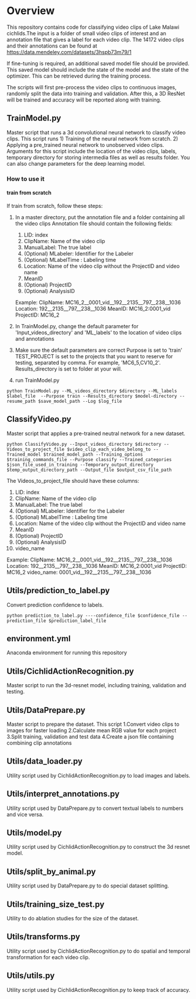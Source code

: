 # Overview
This repository contains code for classifying video clips of Lake Malawi cichlids.The input is a folder of small video clips of interest and an annotation file that gives a label for each video clip. The 14172 video clips and their annotations can be found at https://data.mendeley.com/datasets/3hspb73m79/1


If fine-tuning is required, an additional saved model file should be provided. This saved model should include the state of the model and the state of the optimizer. This can be retrieved during the training process.

The scripts will first pre-process the video clips to continuous images, randomly split the data into training and validation. After this, a 3D ResNet will be trained and accuracy will be reported along with training.

## TrainModel.py

Master script that runs a 3d convolutional neural network to classify video clips. This script runs 1) Training of the neural network from scratch. 2) Applying a pre_trained neural network to unobserved video clips. 
Arguments for this script include the location of the video clips, labels, temporary directory for storing intermedia files as well as results folder. You can also change parameters for the deep learning model.

### How to use it
#### train from scratch
If train from scratch, follow these steps:
1. In a master directory, put the annotation file and a folder containing all the video clips
Annotation file should contain the following fields:
   1. LID: index 
   2. ClipName: Name of the video clip
   3. ManualLabel: The true label 
   4. (Optional) MLabeler: Identifier for the Labeler
   5. (Optional) MLabelTime : Labeling time
   6. Location: Name of the video clip without the ProjectID and video name
   7. MeanID
   8. (Optional) ProjectID
   9. (Optional) AnalysisID

   Example: 
   ClipName: MC16_2__0001_vid__192__2135__797__238__1036
   Location: 192__2135__797__238__1036
   MeanID: MC16_2:0001_vid
   ProjectID: MC16_2

2. In TrainModel.py, change the default parameter for 'Input_videos_directory' and 'ML_labels' to the location of video clips and annotations
3. Make sure the default parameters are correct 
   Purpose is set to 'train'
   TEST_PROJECT is set to the projects that you want to reserve for testing, separated by comma. For example, 'MC6_5,CV10_2'.
   Results_directory is set to folder at your will.
4. run TrainModel.py  

```
python TrainModel.py --ML_videos_directory $directory --ML_labels $label_file  --Purpose train --Results_directory $model-directory --resume_path $save_model_path --Log $log_file
```

## ClassifyVideo.py

Master script that applies a pre-trained neutral network for a new dataset.  

```
python ClassifyVideo.py --Input_videos_directory $directory --Videos_to_project_file $video_clip_each_video_belong_to --Trained_model $trained_model_path --Training_options $training_commands_file --Purpose classify --Trained_categories $json_file_used_in_training --Temporary_output_directory $temp_output_directory_path --Output_file $output_csv_file_path
```
The Videos_to_project_file should have these columns:
   1. LID: index 
   2. ClipName: Name of the video clip
   3. ManualLabel: The true label 
   4. (Optional) MLabeler: Identifier for the Labeler
   5. (Optional) MLabelTime : Labeling time
   6. Location: Name of the video clip without the ProjectID and video name
   7. MeanID
   8. (Optional) ProjectID
   9. (Optional) AnalysisID
   10. video_name

   Example: 
   ClipName: MC16_2__0001_vid__192__2135__797__238__1036
   Location: 192__2135__797__238__1036
   MeanID: MC16_2:0001_vid
   ProjectID: MC16_2
   video_name: 0001_vid__192__2135__797__238__1036
   
## Utils/prediction_to_label.py

Convert prediction confidence to labels.

```
python prediction_to_label.py ----confidence_file $confidence_file --prediction_file $prediction_label_file
```
<!-- 
## VideoClassification.yaml

Anaconda environment for running this repository -->

## environment.yml

Anaconda environment for running this repository

## Utils/CichlidActionRecognition.py

Master script to run the 3d-resnet model, including training, validation and testing.

## Utils/DataPrepare.py
Master script to prepare the dataset. This script
   1.Convert video clips to images for faster loading
   2.Calculate mean RGB value for each project
   3.Split training, validation and test data
   4.Create a json file containing combining clip annotations


## Utils/data_loader.py
Utility script used by CichlidActionRecognition.py to load images and labels.
## Utils/interpret_annotations.py
Utility script used by DataPrepare.py to convert textual labels to numbers and vice versa.
## Utils/model.py
Utility script used by CichlidActionRecognition.py to construct the 3d resnet model.
## Utils/split_by_animal.py
Utility script used by DataPrepare.py to do special dataset splitting.
## Utils/training_size_test.py
Utility to do ablation studies for the size of the dataset.
## Utils/transforms.py
Utility script used by CichlidActionRecognition.py to do spatial and temporal transformation for each video clip.
## Utils/utils.py
Utility script used by CichlidActionRecognition.py to keep track of accuracy.







 
   

